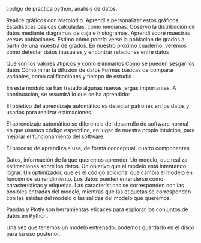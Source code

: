 codigo de practica python, analisis de datos.

Realicé gráficos con Matplotlib.
Aprendí a personalizar estos gráficos.
Estadísticas básicas calculadas, como medianas.
Observó la distribución de datos mediante diagramas de caja e histogramas.
Aprendí sobre muestras versus poblaciones.
Estimó cómo podría verse la población de grados a partir de una muestra de grados.
En nuestro próximo cuaderno, veremos cómo detectar datos inusuales y encontrar relaciones entre datos


Qué son los valores atípicos y cómo eliminarlos
Cómo se pueden sesgar los datos
Cómo mirar la difusión de datos
Formas básicas de comparar variables, como calificaciones y tiempo de estudio.


En este módulo se han tratado algunas nuevas jergas importantes. A continuación, se resumirá lo que se ha aprendido:

El objetivo del aprendizaje automático es detectar patrones en los datos y usarlos para realizar estimaciones.

El aprendizaje automático se diferencia del desarrollo de software normal en que usamos código específico, en lugar de nuestra propia intuición, para mejorar el funcionamiento del software.

El proceso de aprendizaje usa, de forma conceptual, cuatro componentes:

Datos, información de la que queremos aprender.
Un modelo, que realiza estimaciones sobre los datos.
Un objetivo que el modelo está intentando lograr.
Un optimizador, que es el código adicional que cambia el modelo en función de su rendimiento.
Los datos pueden entenderse como características y etiquetas. Las características se corresponden con las posibles entradas del modelo, mientras que las etiquetas se corresponden con las salidas del modelo o las salidas del modelo que queremos.

Pandas y Plotly son herramientas eficaces para explorar los conjuntos de datos en Python.

Una vez que tenemos un modelo entrenado, podemos guardarlo en el disco para su uso posterior.
